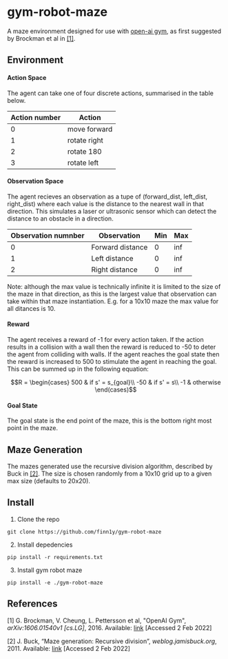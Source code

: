 # gym-robot-maze

A maze environment designed for use with [open-ai gym](https://gym.openai.com/), as first suggested by Brockman et al in [[1]](#1).

## Environment

#### Action  Space

The agent can take one of four discrete actions, summarised in the table below.

Action number | Action
--------------|--------
0             | move forward
1             | rotate right
2             | rotate 180
3             | rotate left

#### Observation Space

The agent recieves an observation as a tupe of (forward_dist, left_dist, right_dist) where each value is the distance to the nearest wall in that direction. This simulates a laser or ultrasonic sensor which can detect the distance to an obstacle in a direction.

Observation numnber | Observation       | Min | Max
--------------------|-------------------|-----|------
0                   | Forward distance  | 0   | inf
1                   | Left distance     | 0   | inf
2                   | Right distance    | 0   | inf

Note: although the max value is technically infinite it is limited to the size of the maze in that direction, as this is the largest value that observation can take within that maze instantiation. E.g. for a 10x10 maze the max value for all ditances is 10.

#### Reward

The agent receives a reward of -1 for every action taken. If the action results in a collision with a wall then the reward is reduced to -50 to deter the agent from colliding with walls. If the agent reaches the goal state then the reward is increased to 500 to stimulate the agent in reaching the goal. This can be summed up in the following equation:

$$R = \begin{cases}
500 & if s' = s_{goal}\\
-50 & if s' = s\\
-1 & otherwise
\end(cases)$$

#### Goal State

The goal state is the end point of the maze, this is the bottom right most point in the maze.

## Maze Generation

The mazes generated use the recursive division algorithm, described by Buck in [[2]](#2). The size is chosen randomly from a 10x10 
grid up to a given max size (defaults to 20x20).

## Install

1. Clone the repo
```
git clone https://github.com/finn1y/gym-robot-maze 
```
2. Install depedencies
```
pip install -r requirements.txt
```
3. Install gym robot maze
```
pip install -e ./gym-robot-maze
```

## References

<a id="1">[1]</a>
G. Brockman, V. Cheung, L. Pettersson et al, "OpenAI Gym", *arXiv:1606.01540v1 [cs.LG]*, 2016. Available: [link](https://arxiv.org/abs/1606.01540) [Accessed 2 Feb 2022]

<a id="2">[2]</a>
J. Buck, “Maze generation: Recursive division”, *weblog.jamisbuck.org*, 2011. Available: [link](http://weblog.jamisbuck.org/2011/1/12/maze-generation-recursive-division-algorithm) [Accessed 2 Feb 2022]


